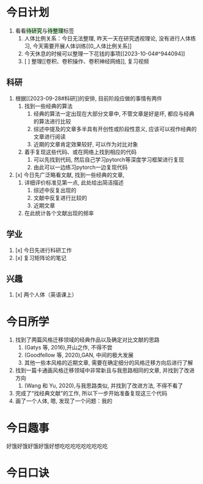 # 今日计划

1. 看看<mark style="background: #BBFABBA6;">待研究</mark>与<mark style="background: #BBFABBA6;">待整理</mark>标签
	1. 人体比例关系：今日无法整理, 昨天一天在研究透视理论, 没有进行人体练习, 今天需要开展人体训练[[0_人体比例关系]]
	2. 今天休息的时候可以整理一下花钱的事项[[2023-10-04#^944094]]
	3. [ ] 整理[[卷积、卷积操作、卷积神经网络]], 复习视频

## 科研

1.  根据[[2023-09-28#科研]]的安排, 目前阶段应做的事情有两件
	1. 找到一些经典的算法
		1. 经典的算法一定出现在大部分文章中, 不管文章是好是坏, 都应与经典的算法进行比较
		2. 综述中提及的文章多半具有开创性或阶段性意义, 应该可以视作经典的文章进行阅读
		3. 近期的文章肯定效果较好, 可以作为对比对象
	2. 着手复现这些代码、或在网络上找到相应的代码
		1. 可以先找到代码, 然后自己学习pytorch等深度学习框架进行复现
		2. 由此可以一边练习pytorch一边复现代码
2. [x] 今日先广泛略看文献, 找到一些经典的文章, 
	1. 详细评价标准见第一点, 此处给出简洁描述
		1. 综述中反复出现的
		2. 文献中反复进行比较的
		3. 近期文章 
	2. 在此统计各个文献出现的频率

## 学业

1. [x] 今日先进行科研工作
2. [x] 复习矩阵论的笔记

## 兴趣

1. [x] 两个人体（英语课上） 

# 今日所学

1. 找到了两篇风格迁移领域的经典作品以及确定对比文献的思路
	1. (Gatys 等, 2016),开山之作, 不得不尝
	2. (Goodfellow 等, 2020),GAN, 中间的极大发展
	3. 其他一些本风格的近期文章, 需要在确定细分的风格迁移方向后进行了解
2. 找到一篇卡通画风格迁移领域中非常新且与我思路相同的文章, 并找到了改进方向
	1. (Wang 和 Yu, 2020),与我思路类似, 并找到了改进方法, 不得不看了
3. 完成了“找经典文献”的工作, 所以下一步开始准备复现这三个代码
4. 画了一个人体, 嗯, 发现了一个问题：我的

# 今日趣事

好饿好饿好饿好饿好想吃吃吃吃吃吃吃吃吃

# 今日口诀